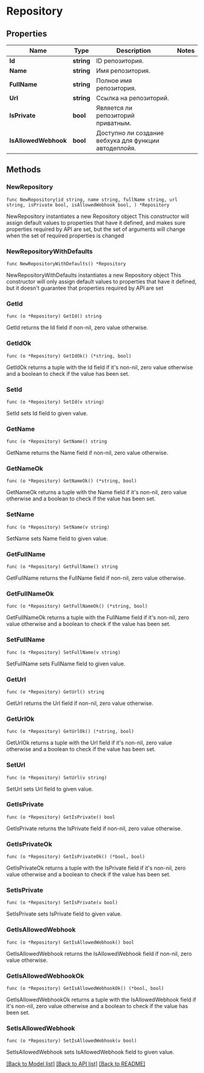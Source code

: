# Repository

## Properties

Name | Type | Description | Notes
------------ | ------------- | ------------- | -------------
**Id** | **string** | ID репозитория. | 
**Name** | **string** | Имя репозитория. | 
**FullName** | **string** | Полное имя репозитория. | 
**Url** | **string** | Ссылка на репозиторий. | 
**IsPrivate** | **bool** | Является ли репозиторий приватным. | 
**IsAllowedWebhook** | **bool** | Доступно ли создание вебхука для функции автодеплойя. | 

## Methods

### NewRepository

`func NewRepository(id string, name string, fullName string, url string, isPrivate bool, isAllowedWebhook bool, ) *Repository`

NewRepository instantiates a new Repository object
This constructor will assign default values to properties that have it defined,
and makes sure properties required by API are set, but the set of arguments
will change when the set of required properties is changed

### NewRepositoryWithDefaults

`func NewRepositoryWithDefaults() *Repository`

NewRepositoryWithDefaults instantiates a new Repository object
This constructor will only assign default values to properties that have it defined,
but it doesn't guarantee that properties required by API are set

### GetId

`func (o *Repository) GetId() string`

GetId returns the Id field if non-nil, zero value otherwise.

### GetIdOk

`func (o *Repository) GetIdOk() (*string, bool)`

GetIdOk returns a tuple with the Id field if it's non-nil, zero value otherwise
and a boolean to check if the value has been set.

### SetId

`func (o *Repository) SetId(v string)`

SetId sets Id field to given value.


### GetName

`func (o *Repository) GetName() string`

GetName returns the Name field if non-nil, zero value otherwise.

### GetNameOk

`func (o *Repository) GetNameOk() (*string, bool)`

GetNameOk returns a tuple with the Name field if it's non-nil, zero value otherwise
and a boolean to check if the value has been set.

### SetName

`func (o *Repository) SetName(v string)`

SetName sets Name field to given value.


### GetFullName

`func (o *Repository) GetFullName() string`

GetFullName returns the FullName field if non-nil, zero value otherwise.

### GetFullNameOk

`func (o *Repository) GetFullNameOk() (*string, bool)`

GetFullNameOk returns a tuple with the FullName field if it's non-nil, zero value otherwise
and a boolean to check if the value has been set.

### SetFullName

`func (o *Repository) SetFullName(v string)`

SetFullName sets FullName field to given value.


### GetUrl

`func (o *Repository) GetUrl() string`

GetUrl returns the Url field if non-nil, zero value otherwise.

### GetUrlOk

`func (o *Repository) GetUrlOk() (*string, bool)`

GetUrlOk returns a tuple with the Url field if it's non-nil, zero value otherwise
and a boolean to check if the value has been set.

### SetUrl

`func (o *Repository) SetUrl(v string)`

SetUrl sets Url field to given value.


### GetIsPrivate

`func (o *Repository) GetIsPrivate() bool`

GetIsPrivate returns the IsPrivate field if non-nil, zero value otherwise.

### GetIsPrivateOk

`func (o *Repository) GetIsPrivateOk() (*bool, bool)`

GetIsPrivateOk returns a tuple with the IsPrivate field if it's non-nil, zero value otherwise
and a boolean to check if the value has been set.

### SetIsPrivate

`func (o *Repository) SetIsPrivate(v bool)`

SetIsPrivate sets IsPrivate field to given value.


### GetIsAllowedWebhook

`func (o *Repository) GetIsAllowedWebhook() bool`

GetIsAllowedWebhook returns the IsAllowedWebhook field if non-nil, zero value otherwise.

### GetIsAllowedWebhookOk

`func (o *Repository) GetIsAllowedWebhookOk() (*bool, bool)`

GetIsAllowedWebhookOk returns a tuple with the IsAllowedWebhook field if it's non-nil, zero value otherwise
and a boolean to check if the value has been set.

### SetIsAllowedWebhook

`func (o *Repository) SetIsAllowedWebhook(v bool)`

SetIsAllowedWebhook sets IsAllowedWebhook field to given value.



[[Back to Model list]](../README.md#documentation-for-models) [[Back to API list]](../README.md#documentation-for-api-endpoints) [[Back to README]](../README.md)



